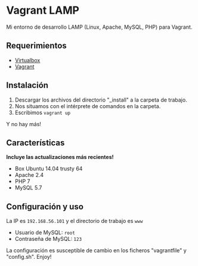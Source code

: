 <h1>Vagrant LAMP</h1>

<p>Mi entorno de desarrollo LAMP (Linux, Apache, MySQL, PHP) para Vagrant.</p> 

<h2>Requerimientos</h2>
<ul>
  <li><a href="https://www.virtualbox.org">Virtualbox</a></li>
  <li><a href="https://www.vagrantup.com">Vagrant</a></li>
</ul>

<h2>Instalación</h2>
<ol>
  <li>Descargar los archivos del directorio "_install" a la carpeta de trabajo.</li>
  <li>Nos situamos con el intérprete de comandos en la carpeta.</li>
  <li>Escribimos  <code>vagrant up</code></li>
</ol>
<p>Y no hay más!</p>

<h2>Características</h2>
<p><b> Incluye las actualizaciones más recientes! </b></p>
<ul>
  <li>Box Ubuntu 14.04 trusty 64</li>
  <li>Apache 2.4</li>
  <li>PHP 7</li>
  <li>MySQL 5.7</li>
</ul>

<h2>Configuración y uso</h2>
<p>La IP es <code>192.168.56.101</code> y el directorio de trabajo es <code>www</code></p>
<ul>
  <li>Usuario de MySQL: <code>root</code></li>
  <li>Contraseña de MySQL: <code>123</code></li>
</ul>
<p>La configuración es susceptible de cambio en los ficheros "vagrantfile" y "config.sh". Enjoy!</p>
